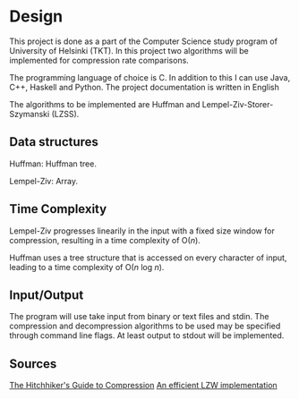 # Design

This project is done as a part of the Computer Science study program of University of Helsinki (TKT). In this project two algorithms will be implemented for compression rate comparisons.

The programming language of choice is C. In addition to this I can use Java, C++, Haskell and Python. The project documentation is written in English

The algorithms to be implemented are Huffman and Lempel-Ziv-Storer-Szymanski (LZSS).

## Data structures

Huffman: Huffman tree.

Lempel-Ziv: Array.

## Time Complexity

Lempel-Ziv progresses linearily in the input with a fixed size window for compression, resulting in a time complexity of O($n$).

Huffman uses a tree structure that is accessed on every character of input, leading to a time complexity of O($n$ log $n$).

## Input/Output

The program will use take input from binary or text files and stdin. The compression and decompression algorithms to be used may be specified through command line flags. At least output to stdout will be implemented.

## Sources
[The Hitchhiker's Guide to Compression](https://go-compression.github.io/algorithms/huffman/)
[An efficient LZW implementation](http://warp.povusers.org/EfficientLZW/)
